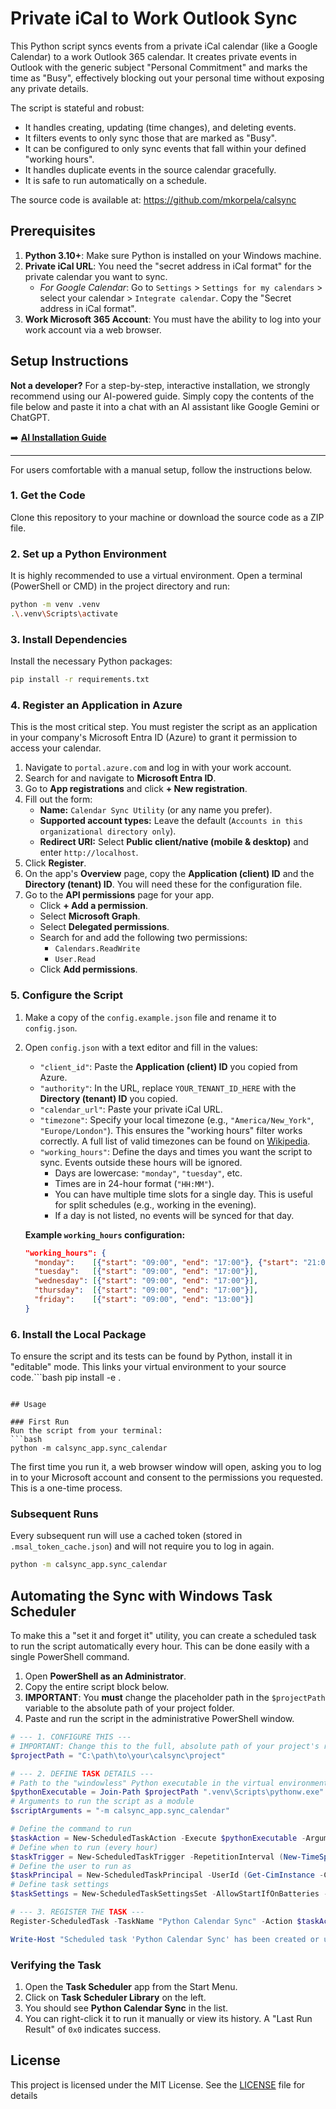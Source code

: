 # Private iCal to Work Outlook Sync

This Python script syncs events from a private iCal calendar (like a Google Calendar) to a work Outlook 365 calendar. It creates private events in Outlook with the generic subject "Personal Commitment" and marks the time as "Busy", effectively blocking out your personal time without exposing any private details.

The script is stateful and robust:
- It handles creating, updating (time changes), and deleting events.
- It filters events to only sync those that are marked as "Busy".
- It can be configured to only sync events that fall within your defined "working hours".
- It handles duplicate events in the source calendar gracefully.
- It is safe to run automatically on a schedule.

The source code is available at: https://github.com/mkorpela/calsync

## Prerequisites

1.  **Python 3.10+**: Make sure Python is installed on your Windows machine.
2.  **Private iCal URL**: You need the "secret address in iCal format" for the private calendar you want to sync.
    -   *For Google Calendar*: Go to `Settings` > `Settings for my calendars` > select your calendar > `Integrate calendar`. Copy the "Secret address in iCal format".
3.  **Work Microsoft 365 Account**: You must have the ability to log into your work account via a web browser.

## Setup Instructions

**Not a developer?** For a step-by-step, interactive installation, we strongly recommend using our AI-powered guide. Simply copy the contents of the file below and paste it into a chat with an AI assistant like Google Gemini or ChatGPT.

➡️ **[AI Installation Guide](./AI_INSTALL_GUIDE.md)**

---

For users comfortable with a manual setup, follow the instructions below.

### 1. Get the Code
Clone this repository to your machine or download the source code as a ZIP file.

### 2. Set up a Python Environment
It is highly recommended to use a virtual environment. Open a terminal (PowerShell or CMD) in the project directory and run:
```bash
python -m venv .venv
.\.venv\Scripts\activate
```

### 3. Install Dependencies
Install the necessary Python packages:
```bash
pip install -r requirements.txt
```

### 4. Register an Application in Azure
This is the most critical step. You must register the script as an application in your company's Microsoft Entra ID (Azure) to grant it permission to access your calendar.

1.  Navigate to `portal.azure.com` and log in with your work account.
2.  Search for and navigate to **Microsoft Entra ID**.
3.  Go to **App registrations** and click **+ New registration**.
4.  Fill out the form:
    -   **Name:** `Calendar Sync Utility` (or any name you prefer).
    -   **Supported account types:** Leave the default (`Accounts in this organizational directory only`).
    -   **Redirect URI:** Select **Public client/native (mobile & desktop)** and enter `http://localhost`.
5.  Click **Register**.
6.  On the app's **Overview** page, copy the **Application (client) ID** and the **Directory (tenant) ID**. You will need these for the configuration file.
7.  Go to the **API permissions** page for your app.
    -   Click **+ Add a permission**.
    -   Select **Microsoft Graph**.
    -   Select **Delegated permissions**.
    -   Search for and add the following two permissions:
        -   `Calendars.ReadWrite`
        -   `User.Read`
    -   Click **Add permissions**.

### 5. Configure the Script
1.  Make a copy of the `config.example.json` file and rename it to `config.json`.
2.  Open `config.json` with a text editor and fill in the values:
    -   `"client_id"`: Paste the **Application (client) ID** you copied from Azure.
    -   `"authority"`: In the URL, replace `YOUR_TENANT_ID_HERE` with the **Directory (tenant) ID** you copied.
    -   `"calendar_url"`: Paste your private iCal URL.
    -   `"timezone"`: Specify your local timezone (e.g., `"America/New_York"`, `"Europe/London"`). This ensures the "working hours" filter works correctly. A full list of valid timezones can be found on [Wikipedia](https://en.wikipedia.org/wiki/List_of_tz_database_time_zones).
    -   `"working_hours"`: Define the days and times you want the script to sync. Events outside these hours will be ignored.
        -   Days are lowercase: `"monday"`, `"tuesday"`, etc.
        -   Times are in 24-hour format (`"HH:MM"`).
        -   You can have multiple time slots for a single day. This is useful for split schedules (e.g., working in the evening).
        -   If a day is not listed, no events will be synced for that day.

    **Example `working_hours` configuration:**
    ```json
    "working_hours": {
      "monday":    [{"start": "09:00", "end": "17:00"}, {"start": "21:00", "end": "23:00"}],
      "tuesday":   [{"start": "09:00", "end": "17:00"}],
      "wednesday": [{"start": "09:00", "end": "17:00"}],
      "thursday":  [{"start": "09:00", "end": "17:00"}],
      "friday":    [{"start": "09:00", "end": "13:00"}]
    }
    ```

### 6. Install the Local Package
To ensure the script and its tests can be found by Python, install it in "editable" mode. This links your virtual environment to your source code.```bash
pip install -e .
```

## Usage

### First Run
Run the script from your terminal:
```bash
python -m calsync_app.sync_calendar
```
The first time you run it, a web browser window will open, asking you to log in to your Microsoft account and consent to the permissions you requested. This is a one-time process.

### Subsequent Runs
Every subsequent run will use a cached token (stored in `.msal_token_cache.json`) and will not require you to log in again.
```bash
python -m calsync_app.sync_calendar
```

## Automating the Sync with Windows Task Scheduler

To make this a "set it and forget it" utility, you can create a scheduled task to run the script automatically every hour. This can be done easily with a single PowerShell command.

1.  Open **PowerShell as an Administrator**.
2.  Copy the entire script block below.
3.  **IMPORTANT**: You **must** change the placeholder path in the `$projectPath` variable to the absolute path of your project folder.
4.  Paste and run the script in the administrative PowerShell window.

```powershell
# --- 1. CONFIGURE THIS ---
# IMPORTANT: Change this to the full, absolute path of your project's root directory.
$projectPath = "C:\path\to\your\calsync\project"

# --- 2. DEFINE TASK DETAILS ---
# Path to the "windowless" Python executable in the virtual environment
$pythonExecutable = Join-Path $projectPath ".venv\Scripts\pythonw.exe"
# Arguments to run the script as a module
$scriptArguments = "-m calsync_app.sync_calendar"

# Define the command to run
$taskAction = New-ScheduledTaskAction -Execute $pythonExecutable -Argument $scriptArguments -WorkingDirectory $projectPath
# Define when to run (every hour)
$taskTrigger = New-ScheduledTaskTrigger -RepetitionInterval (New-TimeSpan -Hours 1) -Once -At (Get-Date)
# Define the user to run as
$taskPrincipal = New-ScheduledTaskPrincipal -UserId (Get-CimInstance -ClassName Win32_ComputerSystem).Username -LogonType Interactive
# Define task settings
$taskSettings = New-ScheduledTaskSettingsSet -AllowStartIfOnBatteries -DontStopIfGoingOnBatteries

# --- 3. REGISTER THE TASK ---
Register-ScheduledTask -TaskName "Python Calendar Sync" -Action $taskAction -Trigger $taskTrigger -Principal $taskPrincipal -Settings $taskSettings -Description "Syncs private iCal calendar to work Outlook calendar." -Force

Write-Host "Scheduled task 'Python Calendar Sync' has been created or updated successfully."
```

### Verifying the Task
1.  Open the **Task Scheduler** app from the Start Menu.
2.  Click on **Task Scheduler Library** on the left.
3.  You should see **Python Calendar Sync** in the list.
4.  You can right-click it to run it manually or view its history. A "Last Run Result" of `0x0` indicates success.

## License

This project is licensed under the MIT License. See the [LICENSE](./LICENSE) file for details